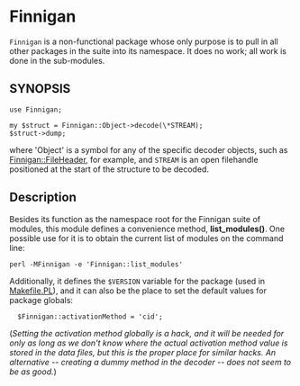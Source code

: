 # Finnigan #

`Finnigan` is a non-functional package whose only purpose is to pull in all other
packages in the suite into its namespace. It does no work; all work is
done in the sub-modules.

## SYNOPSIS ##

```
use Finnigan;

my $struct = Finnigan::Object->decode(\*STREAM);
$struct->dump;
```

where 'Object' is a symbol for any of the specific decoder objects,
such as [Finnigan::FileHeader](FinniganFileHeader.md), for example, and `STREAM` is an open filehandle positioned at the start of the structure to be decoded.

## Description ##

Besides its function as the namespace root for the Finnigan suite of modules, this module defines a convenience method, **list\_modules()**. One possible use for it is to obtain the current list of modules on the command line:

```
perl -MFinnigan -e 'Finnigan::list_modules'
```

Additionally, it defines the `$VERSION` variable for the package (used in [Makefile.PL](http://code.google.com/p/unfinnigan/source/browse/perl/Finnigan/Makefile.PL)), and it can also be the place to set the default values for package globals:

```
  $Finnigan::activationMethod = 'cid';
```

(_Setting the activation method globally is a hack, and it will be needed for only as long as we don't know where the actual activation method value is stored in the data files, but this is the proper place for similar hacks. An alternative -- creating a dummy method in the decoder -- does not seem to be as good._)